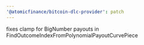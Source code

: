 ```yaml
---
'@atomicfinance/bitcoin-dlc-provider': patch
---
```


fixes clamp for BigNumber payouts in FindOutcomeIndexFromPolynomialPayoutCurvePiece
